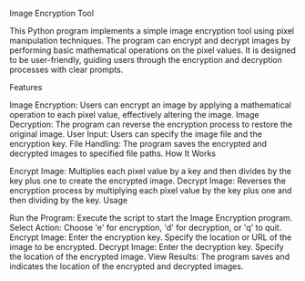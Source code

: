 
  Image Encryption Tool

This Python program implements a simple image encryption tool using pixel manipulation techniques. The program can encrypt and decrypt images by performing basic mathematical operations on the pixel values. It is designed to be user-friendly, guiding users through the encryption and decryption processes with clear prompts.

Features

Image Encryption: Users can encrypt an image by applying a mathematical operation to each pixel value, effectively altering the image.
Image Decryption: The program can reverse the encryption process to restore the original image.
User Input: Users can specify the image file and the encryption key.
File Handling: The program saves the encrypted and decrypted images to specified file paths.
How It Works

Encrypt Image: Multiplies each pixel value by a key and then divides by the key plus one to create the encrypted image.
Decrypt Image: Reverses the encryption process by multiplying each pixel value by the key plus one and then dividing by the key.
Usage

Run the Program: Execute the script to start the Image Encryption program.
Select Action: Choose 'e' for encryption, 'd' for decryption, or 'q' to quit.
Encrypt Image:
Enter the encryption key.
Specify the location or URL of the image to be encrypted.
Decrypt Image:
Enter the decryption key.
Specify the location of the encrypted image.
View Results: The program saves and indicates the location of the encrypted and decrypted images.
